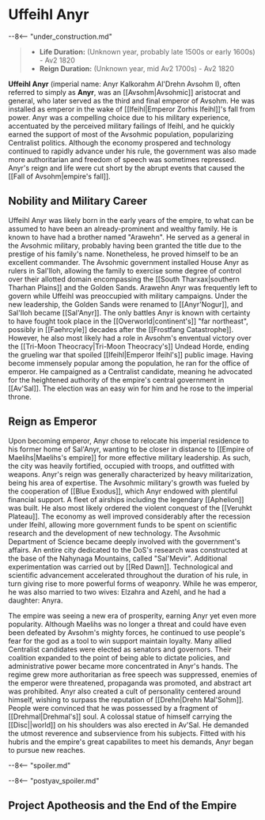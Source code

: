 # Uffeihl Anyr

--8<-- "under_construction.md"

> - **Life Duration:** (Unknown year, probably late 1500s or early 1600s) - Av2 1820
> - **Reign Duration:** (Unknown year, mid Av2 1700s) - Av2 1820

**Uffeihl Anyr** (imperial name: Anyr Kalkorahm Al'Drehn Avsohm I), often referred to simply as **Anyr**, was an [[Avsohm|Avsohmic]] aristocrat and general, who later served as the third and final emperor of Avsohm. He was installed as emperor in the wake of [[Ifeihl|Emperor Zorhis Ifeihl]]'s fall from power. Anyr was a compelling choice due to his military experience, accentuated by the perceived military failings of Ifeihl, and he quickly earned the support of most of the Avsohmic population, popularizing Centralist politics. Although the economy prospered and technology continued to rapidly advance under his rule, the government was also made more authoritarian and freedom of speech was sometimes repressed. Anyr's reign and life were cut short by the abrupt events that caused the [[Fall of Avsohm|empire's fall]].

## Nobility and Military Career

Uffeihl Anyr was likely born in the early years of the empire, to what can be assumed to have been an already-prominent and wealthy family. He is known to have had a brother named "Arawehn". He served as a general in the Avsohmic military, probably having been granted the title due to the prestige of his family's name. Nonetheless, he proved himself to be an excellent commander. The Avsohmic government installed House Anyr as rulers in Sal'Iloh, allowing the family to exercise some degree of control over their allotted domain encompassing the [[South Tharxax|southern Tharhan Plains]] and the Golden Sands. Arawehn Anyr was frequently left to govern while Uffeihl was preoccupied with military campaigns. Under the new leadership, the Golden Sands were renamed to [[Anyr'Nogur]], and Sal'Iloh became [[Sal'Anyr]]. The only battles Anyr is known with certainty to have fought took place in the [[Overworld|continent's]] "far northeast", possibly in [[Faehrcyle]] decades after the [[Frostfang Catastrophe]]. However, he also most likely had a role in Avsohm's enventual victory over the [[Tri-Moon Theocracy|Tri-Moon Theocracy's]] Undead Horde, ending the grueling war that spoiled [[Ifeihl|Emperor Ifeihl's]] public image. Having become immensely popular among the population, he ran for the office of emperor. He campaigned as a Centralist candidate, meaning he advocated for the heightened authority of the empire's central government in [[Av'Sal]]. The election was an easy win for him and he rose to the imperial throne.

## Reign as Emperor

Upon becoming emperor, Anyr chose to relocate his imperial residence to his former home of Sal'Anyr, wanting to be closer in distance to [[Empire of Maelihs|Maelihs's empire]] for more effective military leadership. As such, the city was heavily fortified, occupied with troops, and outfitted with weapons. Anyr's reign was generally characterized by heavy militarization, being his area of expertise. The Avsohmic military's growth was fueled by the cooperation of [[Blue Exodus]], which Anyr endowed with plentiful financial support. A fleet of airships including the legendary [[Aphelion]] was built. He also most likely ordered the violent conquest of the [[Veruhkt Plateau]]. The economy as well improved considerably after the recession under Ifeihl, allowing more government funds to be spent on scientific research and the development of new technology. The Avsohmic Department of Science became deeply involved with the government's affairs. An entire city dedicated to the DoS's research was constructed at the base of the Nahynaga Mountains, called "Sal'Mevir". Additional experimentation was carried out by [[Red Dawn]]. Technological and scientific advancement accelerated throughout the duration of his rule, in turn giving rise to more powerful forms of weaponry. While he was emperor, he was also married to two wives: Elzahra and Azehl, and he had a daughter: Anyra.

The empire was seeing a new era of prosperity, earning Anyr yet even more popularity. Although Maelihs was no longer a threat and could have even been defeated by Avsohm's mighty forces, he continued to use people's fear for the god as a tool to win support maintain loyalty. Many allied Centralist candidates were elected as senators and governors. Their coalition expanded to the point of being able to dictate policies, and administrative power became more concentrated in Anyr's hands. The regime grew more authoritarian as free speech was suppressed, enemies of the emperor were threatened, propaganda was promoted, and abstract art was prohibited. Anyr also created a cult of personality centered around himself, wishing to surpass the reputation of [[Drehn|Drehn Mal'Sohm]]. People were convinced that he was possessed by a fragment of [[Drehmal|Drehmal's]] soul. A colossal statue of himself carrying the [[Disc||world]] on his shoulders was also erected in Av'Sal. He demanded the utmost reverence and subservience from his subjects. Fitted with his hubris and the empire's great capabilites to meet his demands, Anyr began to pursue new reaches.

--8<-- "spoiler.md"

--8<-- "postyav_spoiler.md"

## Project Apotheosis and the End of the Empire
